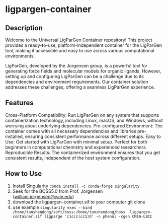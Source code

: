 # ligpargen-container
## Description
Welcome to the Universal LigParGen Container repository! This project provides a ready-to-use, platform-independent container for the LigParGen tool, making it accessible and easy to use across various computational environments.

LigParGen, developed by the Jorgensen group, is a powerful tool for generating force fields and molecular models for organic ligands. However, setting up and configuring LigParGen can be a challenge due to its dependencies and environment requirements. Our container solution addresses these challenges, offering a seamless LigParGen experience.

## Features
Cross-Platform Compatibility: Run LigParGen on any system that supports containerization technology, including Linux, macOS, and Windows, without worrying about underlying dependencies.
Pre-configured Environment: The container comes with all necessary dependencies and libraries pre-installed, ensuring consistent performance across different setups.
Easy to Use: Get started with LigParGen with minimal setup. Perfect for both beginners in computational chemistry and experienced researchers.
Reproducible Results: The containerized environment ensures that you get consistent results, independent of the host system configuration.

## How to Use
1. Install Singularity
   `conda install -c conda-forge singularity`
2. Seek for the BOSS5.0 from Prof. Jorgensen (william.jorgensen@yale.edu)
3. download the ligpargen-container.sif to your computer
   git clone
4. use example
   `singularity exec --bind /home/tanshendong/soft/boss:/home/tanshendong/boss  ligpargen-container.sif ligparge 'c1ccc(cc1)O' -n phenol -cgen CM1A-LBCC`
   
   

